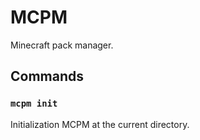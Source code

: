 # MCPM

Minecraft pack manager.

## Commands

### `mcpm init`

Initialization MCPM at the current directory.
